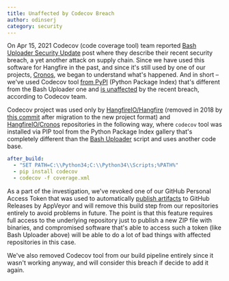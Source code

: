 ```yaml
---
title: Unaffected by Codecov Breach
author: odinserj
category: security
---
```


On Apr 15, 2021 Codecov (code coverage tool) team reported [Bash Uploader Security Update](https://about.codecov.io/security-update/) post where they describe their recent security breach, a yet another attack on supply chain. Since we have used this software for Hangfire in the past, and since it's still used by one of our projects, [Cronos](https://github.com/HangfireIO/Cronos), we began to understand what's happened. And in short – we've used Codecov tool [from PyPI](https://pypi.org/project/codecov/) (Python Package Index) that's different from the Bash Uploader one and [is unaffected](https://github.com/codecov/codecov-python/issues/316) by the recent breach, according to Codecov team.

Codecov project was used only by [HangfireIO/Hangfire](https://github.com/HangfireIO/Hangfire) (removed in 2018 by [this commit](https://github.com/HangfireIO/Hangfire/commit/8ee437420d5de985f00bb0ca19aab48154b0df95#diff-92ab9a36df5d8e9f7076f2fdec59492d1ac2d9cf27ea046767a7fc4d542ef3dc) after migration to the new project format) and [HangfireIO/Cronos](https://github.com/HangfireIO/Cronos) repositories in the following way, where `codecov` tool was installed via PIP tool from the Python Package Index gallery that's completely different than the [Bash Uploader](https://docs.codecov.io/docs/about-the-codecov-bash-uploader) script and uses another code base.

```yml
after_build:
  - "SET PATH=C:\\Python34;C:\\Python34\\Scripts;%PATH%"
  - pip install codecov
  - codecov -f coverage.xml
```

As a part of the investigation, we've revoked one of our GitHub Personal Access Token that was used to automatically [publish artifacts](https://www.appveyor.com/docs/deployment/github/) to GitHub Releases by AppVeyor and will remove this build step from our repositories entirely to avoid problems in future. The point is that this feature requires full access to the underlying repository just to publish a new ZIP file with binaries, and compromised software that's able to access such a token (like Bash Uploader above) will be able to do a lot of bad things with affected repositories in this case.

We've also removed Codecov tool from our build pipeline entirely since it wasn't working anyway, and will consider this breach if decide to add it again.
